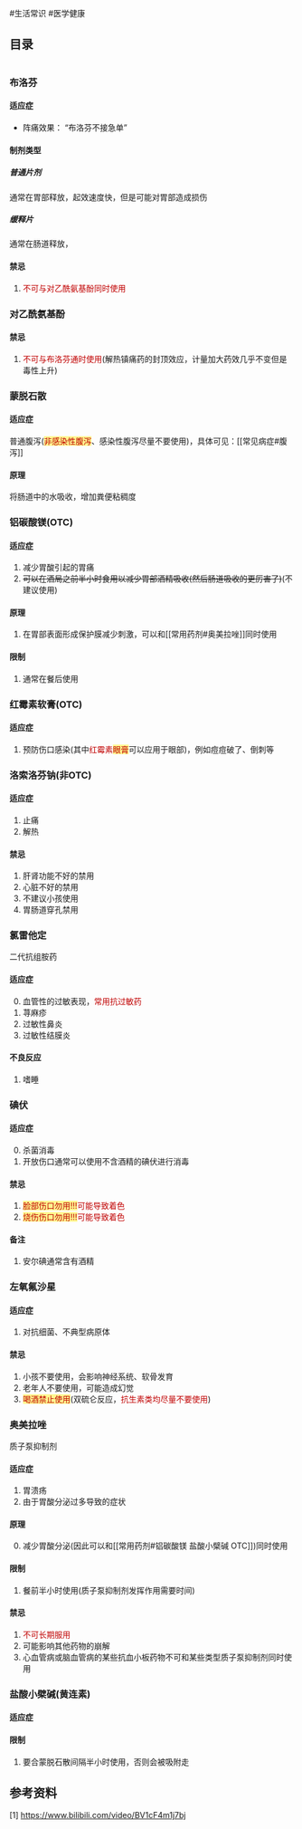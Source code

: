 #生活常识 #医学健康

## 目录
```toc

```




### 布洛芬

#### 适应症

- 阵痛效果：
	“布洛芬不接急单”



#### 制剂类型

##### 普通片剂
通常在胃部释放，起效速度快，但是可能对胃部造成损伤

##### 缓释片
通常在肠道释放，

#### 禁忌
1. <font color="#c00000">不可与对乙酰氨基酚同时使用</font>


### 对乙酰氨基酚


#### 禁忌
1. <font color="#c00000">不可与布洛芬通时使用</font>(解热镇痛药的封顶效应，计量加大药效几乎不变但是毒性上升)



### 蒙脱石散
#### 适应症
普通腹泻(<span style="background:#fff88f"><font color="#c00000">非感染性腹泻</font></span>、感染性腹泻尽量不要使用)，具体可见：[[常见病症#腹泻]]


#### 原理
将肠道中的水吸收，增加粪便粘稠度



### 铝碳酸镁(OTC)

#### 适应症
1. 减少胃酸引起的胃痛
2. ~~可以在酒局之前半小时食用以减少胃部酒精吸收(然后肠道吸收的更厉害了)~~(不建议使用)
#### 原理
1. 在胃部表面形成保护膜减少刺激，可以和[[常用药剂#奥美拉唑]]同时使用

#### 限制
1. 通常在餐后使用

### 红霉素软膏(OTC)

#### 适应症
1. 预防伤口感染(其中<font color="#c00000">红霉素</font><span style="background:#fff88f"><font color="#c00000">眼膏</font></span>可以应用于眼部)，例如痘痘破了、倒刺等



### 洛索洛芬钠(非OTC)

#### 适应症
1. 止痛
2. 解热

#### 禁忌
1. 肝肾功能不好的禁用
2. 心脏不好的禁用
3. 不建议小孩使用
4. 胃肠道穿孔禁用


### 氯雷他定

二代抗组胺药

#### 适应症
0. 血管性的过敏表现，<font color="#c00000">常用抗过敏药</font>
1. 荨麻疹
2. 过敏性鼻炎
3. 过敏性结膜炎

#### 不良反应
1. 嗜睡

### 碘伏

#### 适应症
0. 杀菌消毒
1. 开放伤口通常可以使用不含酒精的碘伏进行消毒

#### 禁忌
1. <span style="background:#fff88f"><font color="#c00000">脸部伤口勿用!!!</font></span><font color="#c00000">可能导致着色</font>
2. <span style="background:#fff88f"><font color="#c00000">烧伤伤口勿用!!!</font></span><font color="#c00000">可能导致着色</font>

#### 备注
1. 安尔碘通常含有酒精

 
### 左氧氟沙星

#### 适应症
1. 对抗细菌、不典型病原体

#### 禁忌
1. 小孩不要使用，会影响神经系统、软骨发育
2. 老年人不要使用，可能造成幻觉
3. <span style="background:#fff88f"><font color="#c00000">喝酒禁止使用</font></span>(双硫仑反应，<font color="#c00000">抗生素类均尽量不要使用</font>)


### 奥美拉唑

质子泵抑制剂

#### 适应症
1. 胃溃疡
2. 由于胃酸分泌过多导致的症状

#### 原理
0. 减少胃酸分泌(因此可以和[[常用药剂#铝碳酸镁 盐酸小檗碱 OTC]])同时使用



#### 限制
1. 餐前半小时使用(质子泵抑制剂发挥作用需要时间)

#### 禁忌
1. <font color="#c00000">不可长期服用</font>
2. 可能影响其他药物的崩解
3. 心血管病或脑血管病的某些抗血小板药物不可和某些类型质子泵抑制剂同时使用


### 盐酸小檗碱(黄连素)

#### 适应症



#### 限制
1. 要合蒙脱石散间隔半小时使用，否则会被吸附走


## 参考资料
[1] https://www.bilibili.com/video/BV1cF4m1j7bj